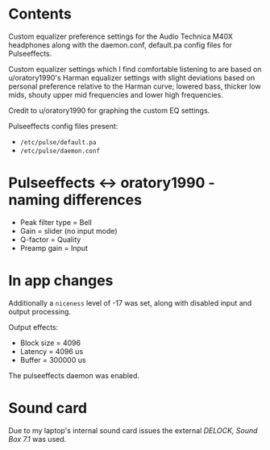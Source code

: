 # Contents

Custom equalizer preference settings for the Audio Technica M40X headphones along with the daemon.conf, default.pa config files for Pulseeffects.

Custom equalizer settings which I find comfortable listening to are based on u/oratory1990's Harman equalizer settings with slight deviations based on personal preference relative to the Harman curve; lowered bass, thicker low mids, shouty upper mid frequencies and lower high frequencies.

Credit to u/oratory1990 for graphing the custom EQ settings.

Pulseeffects config files present:
- `/etc/pulse/default.pa`  
- `/etc/pulse/daemon.conf`  

# Pulseeffects <-> oratory1990 - naming differences
- Peak filter type = Bell
- Gain = slider (no input mode)
- Q-factor = Quality
- Preamp gain = Input 

# In app changes
Additionally a `niceness` level of -17 was set, along with disabled input and output processing.

Output effects: 
- Block size = 4096
- Latency = 4096 us
- Buffer = 300000 us

The pulseeffects daemon was enabled.

# Sound card
Due to my laptop's internal sound card issues the external *DELOCK, Sound Box 7.1* was used.




